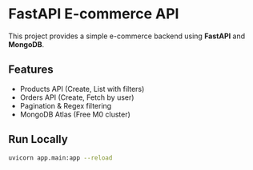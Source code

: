 # FastAPI E-commerce API

This project provides a simple e-commerce backend using **FastAPI** and **MongoDB**.

## Features
- Products API (Create, List with filters)
- Orders API (Create, Fetch by user)
- Pagination & Regex filtering
- MongoDB Atlas (Free M0 cluster)

## Run Locally
```bash
uvicorn app.main:app --reload
